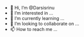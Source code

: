 - 👋 Hi, I’m @Darsisrinu
- 👀 I’m interested in ...
- 🌱 I’m currently learning ...
- 💞️ I’m looking to collaborate on ...
- 📫 How to reach me ...

<!---
Darsisrinu/Darsisrinu is a ✨ special ✨ repository because its `README.md` (this file) appears on your GitHub profile.
You can click the Preview link to take a look at your changes.
--->
